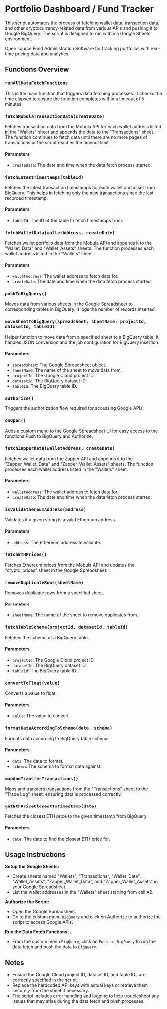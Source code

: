 # Portfolio Dashboard / Fund Tracker

This script automates the process of fetching wallet data, transaction data, and other cryptocurrency-related data from various APIs and pushing it to Google BigQuery. The script is designed to run within a Google Sheets environment.

Open source Fund Administration Software for tracking portfolios with real-time pricing data and analytics.

## Functions Overview

### `runAllDataFetchFunctions`
This is the main function that triggers data fetching processes. It checks the time elapsed to ensure the function completes within a timeout of 5 minutes.

### `fetchMobulaTransactionData(createDate)`
Fetches transaction data from the Mobula API for each wallet address listed in the "Wallets" sheet and appends the data to the "Transactions" sheet. The function continues to fetch data until there are no more pages of transactions or the script reaches the timeout limit.

#### Parameters
- `createDate`: The date and time when the data fetch process started.

### `fetchLatestTimestamps(tableId)`
Fetches the latest transaction timestamps for each wallet and asset from BigQuery. This helps in fetching only the new transactions since the last recorded timestamp.

#### Parameters
- `tableId`: The ID of the table to fetch timestamps from.

### `fetchWalletData(walletAddress, createDate)`
Fetches wallet portfolio data from the Mobula API and appends it to the "Wallet_Data" and "Wallet_Assets" sheets. The function processes each wallet address listed in the "Wallets" sheet.

#### Parameters
- `walletAddress`: The wallet address to fetch data for.
- `createDate`: The date and time when the data fetch process started.

### `pushToBigQuery()`
Moves data from various sheets in the Google Spreadsheet to corresponding tables in BigQuery. It logs the number of records inserted.

### `moveSheetToBigQuery(spreadsheet, sheetName, projectId, datasetId, tableId)`
Helper function to move data from a specified sheet to a BigQuery table. It handles JSON conversion and the job configuration for BigQuery insertion.

#### Parameters
- `spreadsheet`: The Google Spreadsheet object.
- `sheetName`: The name of the sheet to move data from.
- `projectId`: The Google Cloud project ID.
- `datasetId`: The BigQuery dataset ID.
- `tableId`: The BigQuery table ID.

### `authorize()`
Triggers the authorization flow required for accessing Google APIs.

### `onOpen()`
Adds a custom menu to the Google Spreadsheet UI for easy access to the functions Push to BigQuery and Authorize.

### `fetchZapperData(walletAddress, createDate)`
Fetches wallet data from the Zapper API and appends it to the "Zapper_Wallet_Data" and "Zapper_Wallet_Assets" sheets. The function processes each wallet address listed in the "Wallets" sheet.

#### Parameters
- `walletAddress`: The wallet address to fetch data for.
- `createDate`: The date and time when the data fetch process started.

### `isValidEthereumAddress(address)`
Validates if a given string is a valid Ethereum address.

#### Parameters
- `address`: The Ethereum address to validate.

### `fetchETHPrices()`
Fetches Ethereum prices from the Mobula API and updates the "crypto_prices" sheet in the Google Spreadsheet.

### `removeDuplicateRows(sheetName)`
Removes duplicate rows from a specified sheet.

#### Parameters
- `sheetName`: The name of the sheet to remove duplicates from.

### `fetchTableSchema(projectId, datasetId, tableId)`
Fetches the schema of a BigQuery table.

#### Parameters
- `projectId`: The Google Cloud project ID.
- `datasetId`: The BigQuery dataset ID.
- `tableId`: The BigQuery table ID.

### `convertToFloat(value)`
Converts a value to float.

#### Parameters
- `value`: The value to convert.

### `formatDataAccordingToSchema(data, schema)`
Formats data according to BigQuery table schema.

#### Parameters
- `data`: The data to format.
- `schema`: The schema to format data against.

### `mapAndTransferTransactions()`
Maps and transfers transactions from the "Transactions" sheet to the "Trade Log" sheet, ensuring data is processed correctly.

### `getEthPriceClosestToTimestamp(date)`
Fetches the closest ETH price to the given timestamp from BigQuery.

#### Parameters
- `date`: The date to find the closest ETH price for.

## Usage Instructions

**Setup the Google Sheets:**
- Create sheets named "Wallets", "Transactions", "Wallet_Data", "Wallet_Assets", "Zapper_Wallet_Data", and "Zapper_Wallet_Assets" in your Google Spreadsheet.
- List the wallet addresses in the "Wallets" sheet starting from cell A2.

**Authorize the Script:**
- Open the Google Spreadsheet.
- Go to the custom menu `BigQuery` and click on Authorize to authorize the script to access Google APIs.

**Run the Data Fetch Functions:**
- From the custom menu `BigQuery`, click on `Push to BigQuery` to run the data fetch and push the data to `BigQuery`.

## Notes
- Ensure the Google Cloud project ID, dataset ID, and table IDs are correctly specified in the script.
- Replace the hardcoded API keys with actual keys or retrieve them securely from the sheet if necessary.
- The script includes error handling and logging to help troubleshoot any issues that may arise during the data fetch and push processes.
